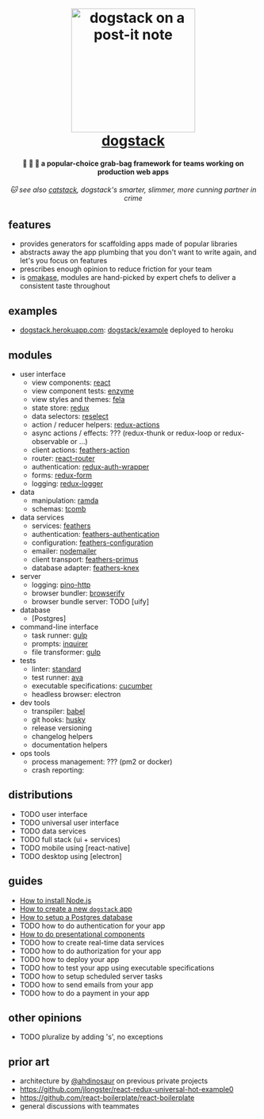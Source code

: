 <h1 align="center">
  <img
    alt="dogstack on a post-it note"
    src="http://i.imgur.com/vjfouxn.jpg"
    height="250"
  />
  <br />
  <a href='https://github.com/enspiral-root-systems/dogstack'>
    dogstack
  </a>
</h1>

<h4 align="center">
  🐶 🐶 🐶 a popular-choice grab-bag framework for teams working on production web apps
</h4>

<h6 align="center">
  🐱 see also <a href='https://github.com/enspiral-root-systems/cat-stack'>catstack</a>, dogstack's smarter, slimmer, more cunning partner in crime
</h6>

## features

- provides generators for scaffolding apps made of popular libraries
- abstracts away the app plumbing that you don't want to write again, and let's you focus on features
- prescribes enough opinion to reduce friction for your team
- is [omakase](https://www.youtube.com/watch?v=E99FnoYqoII), modules are hand-picked by expert chefs to deliver a consistent taste throughout

## examples

- [dogstack.herokuapp.com](https://dogstack.herokuapp.com/): [dogstack/example](https://github.com/dogstack/example) deployed to heroku

## modules

- user interface
  - view components: [react](https://facebook.github.io/react/)
  - view component tests: [enzyme](http://airbnb.io/enzyme/)
  - view styles and themes: [fela](http://fela.js.org/)
  - state store: [redux](http://redux.js.org)
  - data selectors: [reselect](https://github.com/reactjs/reselect)
  - action / reducer helpers: [redux-actions](https://github.com/acdlite/redux-actions)
  - async actions / effects: ??? (redux-thunk or redux-loop or redux-observable or ...)
  - client actions: [feathers-action](https://github.com/ahdinosaur/feathers-action)
  - router: [react-router](https://github.com/ReactTraining/react-router)
  - authentication: [redux-auth-wrapper](https://github.com/mjrussell/redux-auth-wrapper)
  - forms: [redux-form](http://redux-form.com/)
  - logging: [redux-logger](https://www.npmjs.com/package/redux-logger)
- data
  - manipulation: [ramda](http://ramdajs.com/docs/)
  - schemas: [tcomb](https://github.com/gcanti/tcomb)
- data services
  - services: [feathers](https://docs.feathersjs.com/)
  - authentication: [feathers-authentication](https://github.com/feathersjs/feathers-authentication)
  - configuration: [feathers-configuration](https://github.com/feathersjs/feathers-configuration)
  - emailer: [nodemailer](https://nodemailer.com/about/)
  - client transport: [feathers-primus](https://github.com/feathersjs/feathers-primus)
  - database adapter: [feathers-knex](https://github.com/feathersjs/feathers-knex)
- server
  - logging: [pino-http](https://github.com/pinojs/pino-http)
  - browser bundler: [browserify](https://github.com/substack/node-browserify)
  - browser bundle server: TODO [uify]
- database
  - [Postgres]
- command-line interface
  - task runner: [gulp](https://github.com/gulpjs/gulp)
  - prompts: [inquirer](https://github.com/SBoudrias/Inquirer.js)
  - file transformer: [gulp](https://github.com/gulpjs/gulp)
- tests
  - linter: [standard](https://github.com/feross/standard)
  - test runner: [ava](https://github.com/avajs/ava)
  - executable specifications: [cucumber](https://github.com/cucumber/cucumber-js)
  - headless browser: electron
- dev tools
  - transpiler: [babel]()
  - git hooks: [husky](https://github.com/typicode/husky)
  - release versioning
  - changelog helpers
  - documentation helpers
- ops tools
  - process management: ??? (pm2 or docker)
  - crash reporting: 

## distributions

- TODO user interface
- TODO universal user interface
- TODO data services
- TODO full stack (ui + services)
- TODO mobile using [react-native]
- TODO desktop using [electron]

## guides

- [How to install Node.js](guides/how-to-install-js.md)
- [How to create a new `dogstack` app](guides/how-to-create-app.md)
- [How to setup a Postgres database](guides/how-to-setup-sql-db.md)
- TODO how to do authentication for your app
- [How to do presentational components](guides/how-to-do-presentational-components.md)
- TODO how to create real-time data services
- TODO how to do authorization for your app
- TODO how to deploy your app
- TODO how to test your app using executable specifications
- TODO how to setup scheduled server tasks
- TODO how to send emails from your app
- TODO how to do a payment in your app

## other opinions

- TODO pluralize by adding 's', no exceptions

## prior art

- architecture by [@ahdinosaur](https://github.com/ahdinosaur) on previous private projects
- https://github.com/jlongster/react-redux-universal-hot-example0
- https://github.com/react-boilerplate/react-boilerplate
- general discussions with teammates
